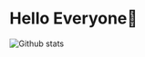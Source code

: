 # Hello Everyone👋

![Github stats](https://github-readme-stats.vercel.app/api?username=siddhantmittal024)

